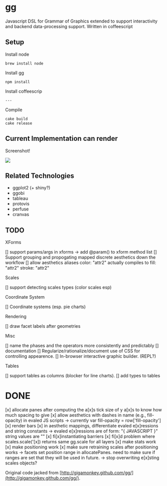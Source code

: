 gg
===

Javascript DSL for Grammar of Graphics extended to support interactivity and
backend data-processing support.  Written in coffeescript

Setup
------

Install node

    brew install node

Install gg

    npm install

Install coffeescrip

    ---

Compile

    cake build
    cake release

Current Implementation can render
---------------

Screenshot!

<img src="https://raw.github.com/sirrice/gg/new-model/docs/imgs/screenshot.png"/>



Related Technologies
-----------

* ggplot2 (+ shiny?)
* ggobi
* tableau
* protovis
* perfuse
* cranvas


TODO
------------------

XForms

[] support params/args in xforms
   -> add @param() to xform method list
[] Support grouping and propogating mapped discrete aesthetics down the workflow
[] allow aesthetics aliases
    color: "attr2"
   actually compiles to
    fill: "attr2"
    stroke: "attr2"


Scales

[] support detecting scales types (color scales esp)

Coordinate System


[] Coordinate systems (esp. pie charts)


Rendering

[] draw facet labels after geometries


Misc

[] name the phases and the operators more consistently and predictably
[] documentation
[] Regularize/rationalize/document use of CSS for controlling appearence.
[] In-browser interactive graphic builder. (REPL?)



Tables

[] support tables as columns (blocker for line charts).
[] add types to tables

# DONE

[x] allocate panes after computing the a[x]s tick size of y a[x]s to know how much spacing to give
[x] allow aesthetics with dashes in name (e.g., fill-opacity) in evaled JS scripts
    -> currently var fill-opacity = row['fill-opacity']
[x] render bars
[x] in aesthetic mappings, differentiate evaled e[x]ressions and string constants
    -> evaled e[x]ressions are of form: "{ JAVASCRIPT }"
      string values are ""
[x] fi[x]instantiating barriers
[x] fi[x]d problem where scales.scale('[x]) returns same gg.scale for all layers
[x] make stats work
[x] make positioning work
[x] make sure retraining scales after positioning works
    -> facets set position range in allocatePanes.  need to make sure if
      ranges are set that they will be used in future.
    -> stop overwriting e[x]sting scales objects?




Original code jacked from [http://gigamonkey.github.com/gg/](http://gigamonkey.github.com/gg/).



